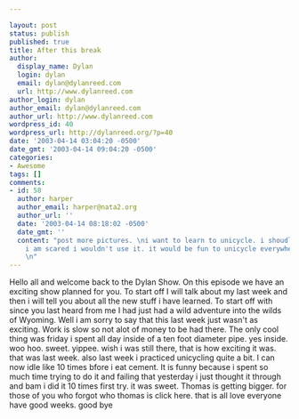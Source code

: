 ```yaml
---

layout: post
status: publish
published: true
title: After this break
author:
  display_name: Dylan
  login: dylan
  email: dylan@dylanreed.com
  url: http://www.dylanreed.com
author_login: dylan
author_email: dylan@dylanreed.com
author_url: http://www.dylanreed.com
wordpress_id: 40
wordpress_url: http://dylanreed.org/?p=40
date: '2003-04-14 03:04:20 -0500'
date_gmt: '2003-04-14 09:04:20 -0500'
categories:
- Awesome
tags: []
comments:
- id: 58
  author: harper
  author_email: harper@nata2.org
  author_url: ''
  date: '2003-04-14 08:18:02 -0500'
  date_gmt: ''
  content: "post more pictures. \ni want to learn to unicycle. i shoudl get one. but
    i am scared i wouldn't use it. it would be fun to unicycle everywhere though..
    \n"
---
```


Hello all and welcome back to the Dylan Show. On this episode we have an exciting show planned for you. To start off I will talk about my last week and then i will tell you about all the new stuff i have learned. To start off with since you last heard from me I had just had a wild adventure into the wilds of Wyoming. Well i am sorry to say that this last week just wasn't as exciting. Work is slow so not alot of money to be had there. The only cool thing was friday i spent all day inside of a ten foot diameter pipe. yes inside. woo hoo. sweet. yippee. wish i was still there, that is how exciting it was. that was last week. also last week i practiced unicycling quite a bit. I can now idle like 10 times bfore i eat cement. It is funny because i spent so much time trying to do it and failing that yesterday i just thought it through and bam i did it 10 times first try. it was sweet. Thomas is getting bigger. for those of you who forgot who thomas is click here. that is all love everyone have good weeks. good bye
